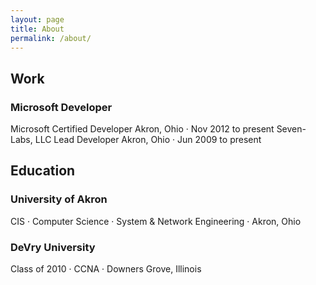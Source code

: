 ```yaml
---
layout: page
title: About
permalink: /about/
---
```

<h2>Work</h2>
<h3>Microsoft Developer</h3>
Microsoft Certified Developer
Akron, Ohio · Nov 2012 to present
Seven-Labs, LLC
Lead Developer
Akron, Ohio · Jun 2009 to present

<h2>Education</h2>
<h3>University of Akron</h3>
CIS · Computer Science · System & Network Engineering · Akron, Ohio
 
<h3>DeVry University</h3>
Class of 2010 · CCNA · Downers Grove, Illinois